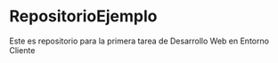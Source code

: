 # RepositorioEjemplo
Este es repositorio para la primera tarea de Desarrollo Web en Entorno Cliente
